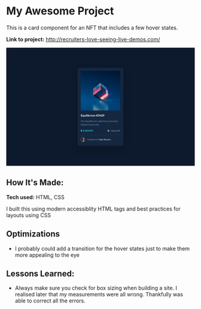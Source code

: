 # My Awesome Project
This is a card component for an NFT that includes a few hover states.

**Link to project:** http://recruiters-love-seeing-live-demos.com/

![Design Preview](desktop-design.jpg)

## How It's Made:

**Tech used:** HTML, CSS

I built this using modern accessiblity HTML tags and best practices for layouts using CSS

## Optimizations

- I probably could add a transition for the hover states just to make them more appealing to the eye

## Lessons Learned:

- Always make sure you check for box sizing when building a site. I realised later that my measurements were all wrong. Thankfully was able to correct all the errors.



